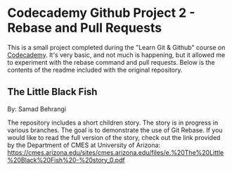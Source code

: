 # Codecademy Github Project 2 - Rebase and Pull Requests

This is a small project completed during the "Learn Git & Github" course on [Codecademy](https://www.codecademy.com/courses/learn-git/articles/github-rebase-off-platform-project). It's very basic, and not much is happening, but it allowed me to experiment with the rebase command and pull requests. Below is the contents of the readme included with the original repository.

## The Little Black Fish
By: Samad Behrangi

The repository includes a short children story. The story is in progress in various branches. The goal is to demonstrate the use of Git Rebase. If you would like to read the full version of the story, check out the link provided by the Department of CMES at University of Arizona: https://cmes.arizona.edu/sites/cmes.arizona.edu/files/e.%20The%20Little%20Black%20Fish%20-%20story_0.pdf

